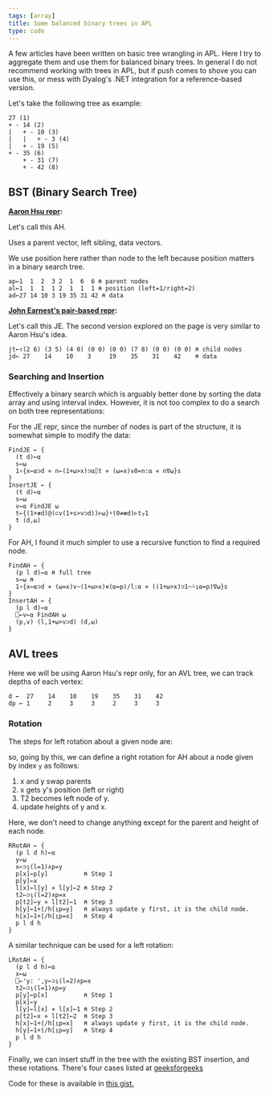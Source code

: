 ```yaml
---
tags: [array]
title: Some balanced binary trees in APL
type: code
---
```


A few articles have been written on basic tree wrangling in APL. Here I try to aggregate them and use them for balanced binary
trees. In general I do not recommend working with trees in APL, but if push comes to shove you can use this, or mess with
Dyalog's .NET integration for a reference-based version.

Let's take the following tree as example:

```
27 (1)
+ - 14 (2)
|   + - 10 (3)
|   |   + - 3 (4)
|   + - 19 (5)
+ - 35 (6)
    + - 31 (7)
    + - 42 (8)
```
## BST (Binary Search Tree)

**[Aaron Hsu repr](https://www.youtube.com/watch?v=hzPd3umu78g):**

Let's call this AH.

Uses a parent vector, left sibling, data vectors.

We use position here rather than node to the left because position matters in a binary search tree.
```
ap←1  1  2  3 2  1  6  6 ⍝ parent nodes
al←1  1  1  1 2  1  1  1 ⍝ position (left=1/right=2)
ad←27 14 10 3 19 35 31 42 ⍝ data
```


**[John Earnest's pair-based repr](https://github.com/JohnEarnest/ok/blob/gh-pages/docs/Trees.md):**

Let's call this JE. The second version explored on the page is very similar to Aaron Hsu's idea.

```
jt←↑(2 6) (3 5) (4 0) (0 0) (0 0) (7 8) (0 0) (0 0) ⍝ child nodes
jd← 27    14    10    3     19    35    31    42    ⍝ data
```

### Searching and Insertion

Effectively a binary search which is arguably better done by sorting the data array and using interval index. However, it is not
too complex to do a search on both tree representations:

For the JE repr, since the number of nodes is part of the structure, it is somewhat simple to modify the data:
```
FindJE ← {
  (t d)←⍺
  s←⍵
  1∘{x←⍺⊃d ⋄ n←(1+⍵>x)⊃⍺⌷t ⋄ (⍵=x)∨0=n:⍺ ⋄ n∇⍵}s
}
InsertJE ← {
  (t d)←⍺
  s←⍵
  v←⍺ FindJE ⍵
  t←{(1+≢d)@(⊂v(1+s>v⊃d))⊢⍵}⍣(0≠≢d)⊢t⍪1
  t (d,⍵)
}
```

For AH, I found it much simpler to use a recursive function to find a required node.
```
FindAH ← {
  (p l d)←⍺ ⍝ full tree
  s←⍵ ⍝ 
  1∘{x←⍺⊃d ⋄ (⍵=x)∨~(1+⍵>x)∊(⍺=p)/l:⍺ ⋄ ((1+⍵>x)⊃1~⍨⍸⍺=p)∇⍵}s
}
InsertAH ← {
  (p l d)←⍺
  ⎕←v←⍺ FindAH ⍵
  (p,v) (l,1+⍵>v⊃d) (d,⍵)
}
```

## AVL trees

Here we will be using Aaron Hsu's repr only, for an AVL tree, we can track depths of each vertex:
```
d ←  27    14    10    19    35    31    42
dp ← 1     2     3     3     2     3     3
```

### Rotation

The steps for left rotation about a given node are: 

<!--
T1, T2 and T3 are subtrees of the tree, rooted with y (on the left side) or x (on the right side)     
      
     y                               x
    / \     Right Rotation          /  \
   x   T3   - - - - - - - >        T1   y 
  / \       < - - - - - - -            / \
 T1  T2     Left Rotation            T2  T3
-->

so, going by this, we can define a right rotation for AH about a node given by index `y` as follows:
1. x and y swap parents
2. x gets y's position (left or right)
3. T2 becomes left node of y.
4. update heights of y and x.

Here, we don't need to change anything except for the parent and height of each node.

```apl
RRotAH ← {
  (p l d h)←⍺
  y←⍵
  x←⊃⍸(l=1)∧p=y
  p[x]←p[y]          ⍝ Step 1
  p[y]←x
  l[x]←l[y] ⋄ l[y]←2 ⍝ Step 2
  t2←⊃⍸(l=2)∧p=x
  p[t2]←y ⋄ l[t2]←1  ⍝ Step 3
  h[y]←1+⌈/h[⍸p=y]   ⍝ always update y first, it is the child node.
  h[x]←1+⌈/h[⍸p=x]   ⍝ Step 4
  p l d h 
}
```

A similar technique can be used for a left rotation:
```
LRotAH ← {
  (p l d h)←⍺
  x←⍵
  ⎕←'y: ',y←⊃⍸(l=2)∧p=x
  t2←⊃⍸(l=1)∧p=y
  p[y]←p[x]          ⍝ Step 1
  p[x]←y
  l[y]←l[x] ⋄ l[x]←1 ⍝ Step 2
  p[t2]←x ⋄ l[t2]←2  ⍝ Step 3
  h[x]←1+⌈/h[⍸p=x]   ⍝ always update y first, it is the child node.
  h[y]←1+⌈/h[⍸p=y]   ⍝ Step 4
  p l d h 
}
```

Finally, we can insert stuff in the tree with the existing BST insertion, and these rotations. There's four cases listed at
[geeksforgeeks](https://www.geeksforgeeks.org/avl-tree-set-1-insertion/)

Code for these is available in [this gist.](https://gist.github.com/razetime/b3c1a11fe5ecb030bacd6a0780575f91)
